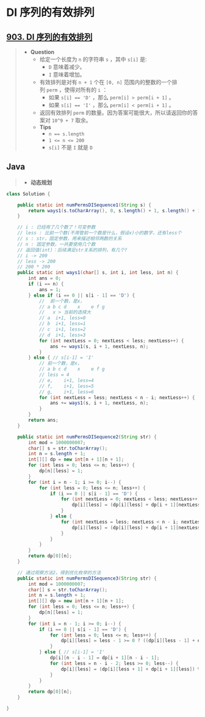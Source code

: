 # DI 序列的有效排列

## [903. DI 序列的有效排列](https://leetcode.cn/problems/valid-permutations-for-di-sequence/)

> - **Question**
>   - 给定一个长度为 `n` 的字符串 `s` ，其中 `s[i]` 是:
>     - `D` 意味着减少。
>     - `I` 意味着增加。
>   - 有效排列是对有 `n + 1` 个在 `[0, n]` 范围内的整数的一个排列 `perm` ，使得对所有的 `i` ：
>     - 如果 `s[i] == 'D'` ，那么 `perm[i] > perm[i + 1]` 。
>     - 如果 `s[i] == 'I'` ，那么 `perm[i] < perm[i + 1]` 。
>   - 返回有效排列 `perm` 的数量。因为答案可能很大，所以请返回你的答案对 `10^9 + 7` 取余。
>   - **Tips**
>     - `n == s.length`
>     - `1 <= n <= 200`
>     - `s[i]` 不是 `I` 就是 `D`

## Java

> - **动态规划**

```java
class Solution {

    public static int numPermsDISequence1(String s) {
        return ways1(s.toCharArray(), 0, s.length() + 1, s.length() + 1);
    }

    // i : 已经用了几个数了！可变参数
    // less : 比前一个数(不用管前一个数是什么，假设x)小的数字，还有less个
    // s : str，固定参数，用来描述相邻两数的关系
    // n : 固定参数，一共要使用几个数
    // 返回值(int)：后续满足str关系的排列，有几个?
    // i -> 200
    // less -> 200
    // 200 * 200
    public static int ways1(char[] s, int i, int less, int n) {
        int ans = 0;
        if (i == n) {
            ans = 1;
        } else if (i == 0 || s[i - 1] == 'D') {
            //  前一个数，是x，
            // a b c d    x    e f g
            //   x > 当前的选择大
            // a  i+1, less=0
            // b  i+1, less=1
            // c  i+1, less=2
            // d  i+1, less=3
            for (int nextLess = 0; nextLess < less; nextLess++) {
                ans += ways1(s, i + 1, nextLess, n);
            }
        } else { // s[i-1] = 'I'
            // 前一个数，是x，
            // a b c d    x    e f g
            // less = 4
            // e,    i+1, less=4
            // f,    i+1, less=5
            // g,    i+1, less=6
            for (int nextLess = less; nextLess < n - i; nextLess++) {
                ans += ways1(s, i + 1, nextLess, n);
            }
        }
        return ans;
    }

    public static int numPermsDISequence2(String str) {
        int mod = 1000000007;
        char[] s = str.toCharArray();
        int n = s.length + 1;
        int[][] dp = new int[n + 1][n + 1];
        for (int less = 0; less <= n; less++) {
            dp[n][less] = 1;
        }
        for (int i = n - 1; i >= 0; i--) {
            for (int less = 0; less <= n; less++) {
                if (i == 0 || s[i - 1] == 'D') {
                    for (int nextLess = 0; nextLess < less; nextLess++) {
                        dp[i][less] = (dp[i][less] + dp[i + 1][nextLess]) % mod;
                    }
                } else {
                    for (int nextLess = less; nextLess < n - i; nextLess++) {
                        dp[i][less] = (dp[i][less] + dp[i + 1][nextLess]) % mod;
                    }
                }
            }
        }
        return dp[0][n];
    }

    // 通过观察方法2，得到优化枚举的方法
    public static int numPermsDISequence3(String str) {
        int mod = 1000000007;
        char[] s = str.toCharArray();
        int n = s.length + 1;
        int[][] dp = new int[n + 1][n + 1];
        for (int less = 0; less <= n; less++) {
            dp[n][less] = 1;
        }
        for (int i = n - 1; i >= 0; i--) {
            if (i == 0 || s[i - 1] == 'D') {
                for (int less = 0; less <= n; less++) {
                    dp[i][less] = less - 1 >= 0 ? ((dp[i][less - 1] + dp[i + 1][less - 1]) % mod) : 0;
                }
            } else { // s[i-1] = 'I'
                dp[i][n - i - 1] = dp[i + 1][n - i - 1];
                for (int less = n - i - 2; less >= 0; less--) {
                    dp[i][less] = (dp[i][less + 1] + dp[i + 1][less]) % mod;
                }
            }
        }
        return dp[0][n];
    }

}
```

